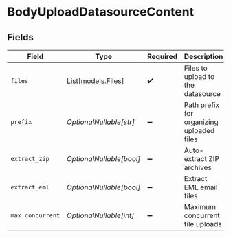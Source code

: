 # BodyUploadDatasourceContent


## Fields

| Field                                     | Type                                      | Required                                  | Description                               |
| ----------------------------------------- | ----------------------------------------- | ----------------------------------------- | ----------------------------------------- |
| `files`                                   | List[[models.Files](../models/files.md)]  | :heavy_check_mark:                        | Files to upload to the datasource         |
| `prefix`                                  | *OptionalNullable[str]*                   | :heavy_minus_sign:                        | Path prefix for organizing uploaded files |
| `extract_zip`                             | *OptionalNullable[bool]*                  | :heavy_minus_sign:                        | Auto-extract ZIP archives                 |
| `extract_eml`                             | *OptionalNullable[bool]*                  | :heavy_minus_sign:                        | Extract EML email files                   |
| `max_concurrent`                          | *OptionalNullable[int]*                   | :heavy_minus_sign:                        | Maximum concurrent file uploads           |